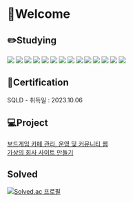 # 👋Welcome  
## ✏️Studying  
<a href="#" target="_blank"><img src="https://img.shields.io/badge/Java-996600?style=flat&logoColor=FFFFFF"/></a>
<a href="#" target="_blank"><img src="https://img.shields.io/badge/Spring Framework-76FF03?style=flat&logo=Spring&logoColor=000000"/></a>
<a href="#" target="_blank"><img src="https://img.shields.io/badge/MyBatis-D1180B?style=flat&logoColor=FFFFFF"/></a>
<a href="#" target="_blank"><img src="https://img.shields.io/badge/Maven-40C4FF?style=flat&logo=Apache Maven&logoColor=FFFFFF"/></a>
<a href="#" target="_blank"><img src="https://img.shields.io/badge/Oracle-CC9933?style=flat&logo=Oracle&logoColor=FFFFFF"/></a>
<a href="#" target="_blank"><img src="https://img.shields.io/badge/MySQL-0000FF?style=flat&logo=MySQL&logoColor=FFFFFF"/></a>
<a href="#" target="_blank"><img src="https://img.shields.io/badge/AWS-FF6600?style=flat&logo=Amazon AWS&logoColor=FFFFFF"/></a>
<a href="#" target="_blank"><img src="https://img.shields.io/badge/HTML-CCFFFF?style=flat&logo=HTML5&logoColor=FF3300"/></a>
<a href="#" target="_blank"><img src="https://img.shields.io/badge/CSS-9999FF?style=flat&logo=CSS3&logoColor=0000CC"/></a>
<a href="#" target="_blank"><img src="https://img.shields.io/badge/JavaScript-FFFF99?style=flat&logo=JavaScript&logoColor=CC9966"/></a>
<a href="#" target="_blank"><img src="https://img.shields.io/badge/JQuery-3D5AFE?style=flat&logo=jQuery&logoColor=FFFFFF"/></a>
<a href="#" target="_blank"><img src="https://img.shields.io/badge/Ajax-CCFF99?style=flat&logoColor=FFFFFF"/></a>
<a href="#" target="_blank"><img src="https://img.shields.io/badge/BootStrap-6200EA?style=flat&logo=Bootstrap&logoColor=FFFFFF"/></a>
<a href="#" target="_blank"><img src="https://img.shields.io/badge/GitHub-000033?style=flat&logo=GitHub&logoColor=FFFFFF"/></a>

## 📜Certification  
SQLD - 취득일 : 2023.10.06  

## 💻Project
[보드게임 카페 관리, 운영 및 커뮤니티 웹](https://github.com/kyj0924/kingofthehill_Project)  
[가상의 회사 사이트 만들기](https://github.com/kyj0924/HTMLTeamProject)  

## Solved
[![Solved.ac
프로필](http://mazassumnida.wtf/api/v2/generate_badge?boj=yeongmae)](https://solved.ac/yeongmae)


<!---
kyj0924/kyj0924 is a ✨ special ✨ repository because its `README.md` (this file) appears on your GitHub profile.
You can click the Preview link to take a look at your changes.
--->
